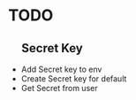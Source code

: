 <h1>TODO</h1>

<ul>

  <div>
    <h2>Secret Key</h2>
    <li>Add Secret key to env </li>
    <li>Create Secret key for default</li>
    <li>Get Secret from user </li>
  </div>
</ul>
